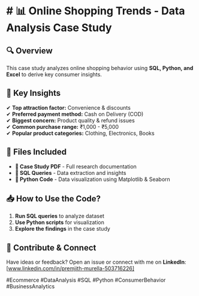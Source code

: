 # # 📊 Online Shopping Trends - Data Analysis Case Study  

## **🔍 Overview**  
This case study analyzes online shopping behavior using **SQL, Python, and Excel** to derive key consumer insights.  

## **📌 Key Insights**  
✔ **Top attraction factor:** Convenience & discounts  
✔ **Preferred payment method:** Cash on Delivery (COD)  
✔ **Biggest concern:** Product quality & refund issues  
✔ **Common purchase range:** ₹1,000 - ₹5,000  
✔ **Popular product categories:** Clothing, Electronics, Books  

## **📂 Files Included**  
- **📄 Case Study PDF** - Full research documentation  
- **📜 SQL Queries** - Data extraction and insights  
- **🐍 Python Code** - Data visualization using Matplotlib & Seaborn  

## **📥 How to Use the Code?**  
1. **Run SQL queries** to analyze dataset  
2. **Use Python scripts** for visualization  
3. **Explore the findings** in the case study  

## **📢 Contribute & Connect**  
Have ideas or feedback? Open an issue or connect with me on **LinkedIn**: [www.linkedin.com/in/premjith-murella-503716226]  

#Ecommerce #DataAnalysis #SQL #Python #ConsumerBehavior #BusinessAnalytics  
